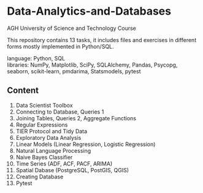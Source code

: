 # Data-Analytics-and-Databases
AGH University of Science and Technology Course  

This repository contains 13 tasks, it includes files and exercises in different forms mostly implemented in Python/SQL.  

language: Python, SQL  
libraries: NumPy, Matplotlib, SciPy, SQLAlchemy, Pandas, Psycopg, seaborn, scikit-learn, pmdarima, Statsmodels, pytest  

## Content  
1. Data Scientist Toolbox  
2. Connecting to Database, Queries 1  
3. Joining Tables, Queries 2, Aggregate Functions  
4. Regular Expressions  
5. TIER Protocol and Tidy Data  
6. Exploratory Data Analysis  
7. Linear Models (Linear Regression, Logistic Regression)  
8. Natural Language Processing  
9. Naive Bayes Classifier  
10. Time Series (ADF, ACF, PACF, ARIMA)  
11. Spatial Dabase (PostgreSQL, PostGIS, QGIS)  
12. Creating Database  
13. Pytest
